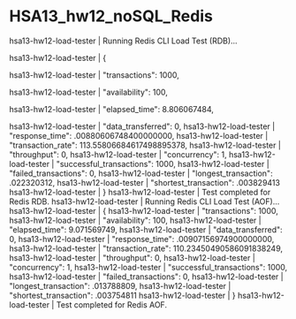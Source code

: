 # HSA13_hw12_noSQL_Redis

hsa13-hw12-load-tester  | Running Redis CLI Load Test (RDB)...

hsa13-hw12-load-tester  | {

hsa13-hw12-load-tester  |   "transactions": 1000,

hsa13-hw12-load-tester  |   "availability": 100,

hsa13-hw12-load-tester  |   "elapsed_time": 8.806067484,

hsa13-hw12-load-tester  |   "data_transferred": 0,
hsa13-hw12-load-tester  |   "response_time": .00880606748400000000,
hsa13-hw12-load-tester  |   "transaction_rate": 113.55806684617498895378,
hsa13-hw12-load-tester  |   "throughput": 0,
hsa13-hw12-load-tester  |   "concurrency": 1,
hsa13-hw12-load-tester  |   "successful_transactions": 1000,
hsa13-hw12-load-tester  |   "failed_transactions": 0,
hsa13-hw12-load-tester  |   "longest_transaction": .022320312,
hsa13-hw12-load-tester  |   "shortest_transaction": .003829413
hsa13-hw12-load-tester  | }
hsa13-hw12-load-tester  | Test completed for Redis RDB.
hsa13-hw12-load-tester  | Running Redis CLI Load Test (AOF)...
hsa13-hw12-load-tester  | {
hsa13-hw12-load-tester  |   "transactions": 1000,
hsa13-hw12-load-tester  |   "availability": 100,
hsa13-hw12-load-tester  |   "elapsed_time": 9.071569749,
hsa13-hw12-load-tester  |   "data_transferred": 0,
hsa13-hw12-load-tester  |   "response_time": .00907156974900000000,
hsa13-hw12-load-tester  |   "transaction_rate": 110.23450490586091838249,
hsa13-hw12-load-tester  |   "throughput": 0,
hsa13-hw12-load-tester  |   "concurrency": 1,
hsa13-hw12-load-tester  |   "successful_transactions": 1000,
hsa13-hw12-load-tester  |   "failed_transactions": 0,
hsa13-hw12-load-tester  |   "longest_transaction": .013788809,
hsa13-hw12-load-tester  |   "shortest_transaction": .003754811
hsa13-hw12-load-tester  | }
hsa13-hw12-load-tester  | Test completed for Redis AOF.
